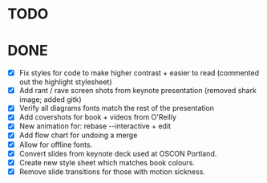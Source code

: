 # TODO


# DONE

- [x] Fix styles for code to make higher contrast + easier to read (commented out the highlight stylesheet)
- [x] Add rant / rave screen shots from keynote presentation (removed shark image; added gitk)
- [x] Verify all diagrams fonts match the rest of the presentation
- [x] Add covershots for book + videos from O'Reilly
- [x] New animation for: rebase --interactive + edit
- [x] Add flow chart for undoing a merge
- [x] Allow for offline fonts.
- [x] Convert slides from keynote deck used at OSCON Portland.
- [x] Create new style sheet which matches book colours.
- [x] Remove slide transitions for those with motion sickness.
